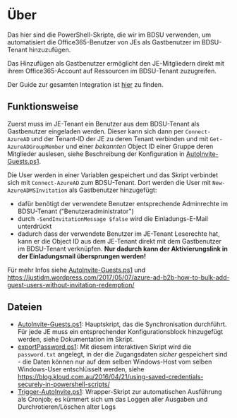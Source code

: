 # Über
Das hier sind die PowerShell-Skripte, die wir im BDSU verwenden, um
automatisiert die Office365-Benutzer von JEs als Gastbenutzer im BDSU-Tenant
hinzuzufügen.

Das Hinzufügen als Gastbenutzer ermöglicht den JE-Mitgliedern direkt mit ihrem
Office365-Account auf Ressourcen im BDSU-Tenant zuzugreifen.

Der Guide zur gesamten Integration ist [hier](integrationsguide.md) zu finden.

## Funktionsweise
Zuerst muss im JE-Tenant ein Benutzer aus dem BDSU-Tenant als Gastbenutzer
eingeladen werden. Dieser kann sich dann per `Connect-AzureAD` und der Tenant-ID
der JE zu deren Tenant verbinden und mit `Get-AzureADGroupMember` und einer
_bekannten_ Object ID einer Gruppe deren Mitglieder auslesen, siehe Beschreibung
der Konfiguration in [AutoInvite-Guests.ps1](AutoInvite-Guests.ps1).

Die User werden in einer Variablen gespeichert und das Skript verbindet sich mit
`Connect-AzureAD` zum BDSU-Tenant. Dort werden die User mit
`New-AzureADMSInvitation` als Gastbenutzer hinzugefügt:
- dafür benötigt der verwendete Benutzer entsprechende Adminrechte im BDSU-Tenant ("Benutzeradministrator")
- durch `-SendInvitationMessage $false` wird die Einladungs-E-Mail unterdrückt
- dadurch dass der verwendete Benutzer im JE-Tenant Leserechte hat, kann er die Object ID aus dem JE-Tenant direkt mit dem Gastbenutzer im BDSU-Tenant verknüpfen. **Nur dadurch kann der Aktivierungslink in der Einladungsmail übersprungen werden!**

Für mehr Infos siehe [AutoInvite-Guests.ps1](AutoInvite-Guests.ps1) und
https://justidm.wordpress.com/2017/05/07/azure-ad-b2b-how-to-bulk-add-guest-users-without-invitation-redemption/

## Dateien
- [AutoInvite-Guests.ps1](AutoInvite-Guests.ps1): Hauptskript, das die Synchronisation durchführt. Für jede JE muss ein entsprechender Konfigurationsblock hinzugefügt werden, siehe Dokumentation im Skript.
- [exportPassword.ps1](exportPassword.ps1): Mit diesem interaktiven Skript wird die `password.txt` angelegt, in der die Zugangsdaten _sicher_ gespeichert sind - die Daten können nur auf dem selben Windows-Host vom selben Windows-User entschlüsselt werden, siehe https://blog.kloud.com.au/2016/04/21/using-saved-credentials-securely-in-powershell-scripts/
- [Trigger-AutoInvite.ps1](Trigger-AutoInvite.ps1): Wrapper-Skript zur automatischen Ausführung als Cronjob; es kümmert sich um das Loggen aller Ausgaben und Durchrotieren/Löschen alter Logs
